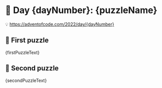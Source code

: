 # 🎄 Day {dayNumber}: {puzzleName}

💡 https://adventofcode.com/2022/day/{dayNumber}

## 🧩 First puzzle

{firstPuzzleText}

## 🧩 Second puzzle

{secondPuzzleText}
